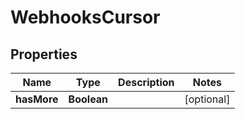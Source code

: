 

# WebhooksCursor


## Properties

| Name | Type | Description | Notes |
|------------ | ------------- | ------------- | -------------|
|**hasMore** | **Boolean** |  |  [optional] |



